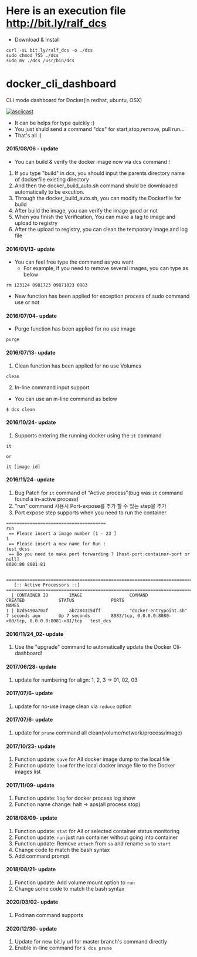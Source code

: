 
# Here is an execution file	http://bit.ly/ralf_dcs
* Download & Install
```
curl -sL bit.ly/ralf_dcs -o ./dcs
sudo chmod 755 ./dcs
sudo mv ./dcs /usr/bin/dcs
```

# docker_cli_dashboard
CLi mode dashboard for Docker(in redhat, ubuntu, OSX)

[![asciicast](https://asciinema.org/a/166084.png)](https://asciinema.org/a/166084)

* It can be helps for type quickly :)
* You just shuld send a command "dcs" for start,stop,remove, pull run...
* That's all :)

#### 2015/08/06 - update
* You can build & verify the docker image now via dcs command !

1. If you type "build" in dcs, you should input the parents directory name of dockerfile existing directory
2. And then the docker_build_auto.sh command shuld be downloaded automatically to be excution.
3. Through the docker_build_auto.sh, you can modify the Dockerfile for build
4. After build the image, you can verify the image good or not
6. When you finish the Verification, You can make a tag to image and upload to registry
6. After the upload to registry, you can clean the temporary image and log file
  

#### 2016/01/13- update
* You can feel free type the command as you want
  * For example, if you need to remove several images, you can type as below
```
rm 123124 0981723 09871023 0983
```
* New function has been applied for exception process of sudo command use or not

#### 2016/07/04- update
* Purge function has been applied for no use image
```
purge
```

#### 2016/07/13- update

1. Clean function has been applied for no use Volumes
```
clean
```
2. In-line command input support
  * You can use an in-line command as below
```
$ dcs clean
```
  
  
#### 2016/10/24- update

1. Supports entering the running docker using the `it` command
```
it

or

it [image id]
```

#### 2016/11/24- update

1. Bug Patch for `it` command of "Active process"(bug was `it` command found a in-active process)
2. "run" command 사용시 Port-expose를 추가 할 수 있는 step을 추가
2. Port expose step supports when you need to run the container
```
======================================
run
 == Please insert a image number [1 - 23 ]
1
 == Please insert a new name for Run :
test_dcss
 == Do you need to make port forwarding ? [host-port:container-port or null]
8080:80 8081:81


=========================================================================================================================================================
   [:: Active Processors ::]
=========================================================================================================================================================
  | CONTAINER ID        IMAGE                  COMMAND                  CREATED             STATUS              PORTS                                                  NAMES
1 | b2d5490a70af        ab7284315dff           "docker-entrypoint.sh"   7 seconds ago       Up 7 seconds        8983/tcp, 0.0.0.0:8080->80/tcp, 0.0.0.0:8081->81/tcp   test_dcs
``` 


#### 2016/11/24_02- update
1. Use the "upgrade" command to automatically update the Docker Cli-dashboard!

#### 2017/06/28- update
1. update for numbering for align: 1, 2, 3 -> 01, 02, 03

#### 2017/07/6- update
1. update for no-use image clean via `reduce` option

#### 2017/07/6- update
1. update for `prune` command all clean(volume/network/process/image)

#### 2017/10/23- update
1. Function update: `save` for All docker image dump to the local file
2. Function update: `load` for the local docker image file to the Docker images list

#### 2017/11/09- update
1. Function update: `log` for docker process log show
2. Function name change: halt -> aps(all process stop) 

#### 2018/08/09- update
1. Function update: `stat` for All or selected container status monitoring
2. Function update: `run` just run container without going into container
3. Function update: Remove `attach` from `sa` and rename `sa` to `start`
4. Change code to match the bash syntax
5. Add command prompt

#### 2018/08/21- update
1. Function update: Add volume mount option to `run`
2. Change some code to match the bash syntax

#### 2020/03/02- update
1. Podman command supports

#### 2020/12/30- update
1. Update for new bit.ly url for master branch's command directly
2. Enable in-line command for `$ dcs prune` 
